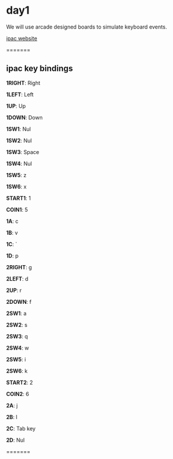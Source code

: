 # day1



We will use arcade designed boards to simulate keyboard events.

[ipac website](https://www.ultimarc.com/ipac1.html)



=======
## ipac key bindings
**1RIGHT**:	Right

**1LEFT**:	Left

**1UP**:	Up

**1DOWN**:	Down

**1SW1**:	Nul

**1SW2**:	Nul

**1SW3**:	Space

**1SW4**:	Nul

**1SW5**:	z

**1SW6**:	x

**START1**:	1

**COIN1**:	5

**1A**:		c

**1B**:		v

**1C**:		`

**1D**:		p

**2RIGHT**:	g

**2LEFT**:	d

**2UP**:	r

**2DOWN**:	f

**2SW1**:	a

**2SW2**:	s

**2SW3**:	q

**2SW4**:	w

**2SW5**:	i

**2SW6**:	k

**START2**:	2

**COIN2**:	6

**2A**:		j

**2B**:		l

**2C**:		Tab key

**2D**:		Nul

=======





